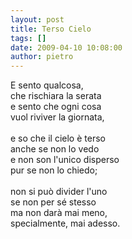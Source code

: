 ```yaml
---
layout: post
title: Terso Cielo
tags: []
date: 2009-04-10 10:08:00
author: pietro
---
```

E sento qualcosa,<br/>che rischiara la serata<br/>e sento che ogni cosa<br/>vuol riviver la giornata,<br/><br/>e so che il cielo è terso<br/>anche se non lo vedo<br/>e non son l'unico disperso<br/>pur se non lo chiedo;<br/><br/>non si può divider l'uno<br/>se non per sé stesso<br/>ma non darà mai meno,<br/>specialmente, mai adesso.
